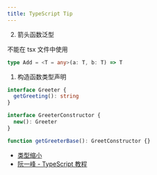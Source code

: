 ```yaml
---
title: TypeScript Tip
---
```



2. 箭头函数泛型

不能在 tsx 文件中使用 

``` ts
type Add = <T = any>(a: T, b: T) => T
```


1. 构造函数类型声明

``` ts
interface Greeter {
  getGreeting(): string
}

interface GreeterConstructor {
  new(): Greeter
}

function getGreeterBase(): GreetConstructor {}
```


- [类型缩小](https://juejin.cn/post/7139419781605621790)
- [阮一峰 - TypeScript 教程](https://wangdoc.com/typescript)